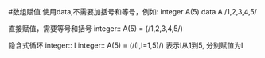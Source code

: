 #数组赋值
使用data,不需要加括号和等号，例如:
integer A(5)
data A  /1,2,3,4,5/

直接赋值，需要等号和括号
integer:: A(5) = (/1,2,3,4,5/)

隐含式循环
integer:: I
integer:: A(5) = (/(I,I=1,5)/)
表示I从1到5, 分别赋值为I
